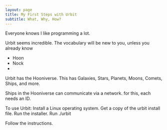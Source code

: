 ```yaml
---
layout: page
title: My First Steps with Urbit
subtitle: What, Why, How?
---
```


Everyone knows I like programming a lot.

Urbit seems incredible. The vocabulary will be new to you, unless you already know
- Hoon
- Nock
- 

Urbit has the Hooniverse. This has Galaxies, Stars, Planets, Moons, Comets, Ships, and more.

Ships in the Hooniverse can communicate via a network. for this, each needs an ID.

To use Urbit:
Install a Linux operating system.
Get a copy of the urbit install file.
Run the installer.
Run ./urbit

Follow the instructions.




